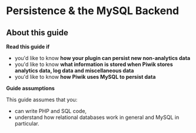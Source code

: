 # Persistence & the MySQL Backend

<!-- Meta (to be deleted)
Purpose:
- describe the mysql backend (schema + how tables are used),
- describe what info is stored when reports + log data are persisted,
- describe how plugins should persist their own data,
- describe future plans for NoSQL

Audience: devs who want to persist non-analytics data in their plugin, devs who want to understand how MySQL is used, devs interested in creating NoSQL backends

Expected Result: 

Notes: 

What's missing? (stuff in my list that was not in when I wrote the 1st draft)
-->

## About this guide

**Read this guide if**

* you'd like to know **how your plugin can persist new non-analytics data**
* you'd like to know **what information is stored when Piwik stores analytics data, log data and miscellaneous data**
* you'd like to know **how Piwik uses MySQL to persist data**

**Guide assumptions**

This guide assumes that you:

* can write PHP and SQL code,
* understand how relational databases work in general and MySQL in particular.
